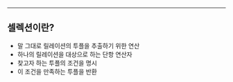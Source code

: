 -- -

## 셀렉션이란?

- 말 그대로 릴레이션의 투플을 추출하기 위한 연산
- 하나의 릴레이션을 대상으로 하는 단항 연산자
- 찾고자 하는 투플의 조건을 명시
- 이 조건을 만족하는 투플을 반환